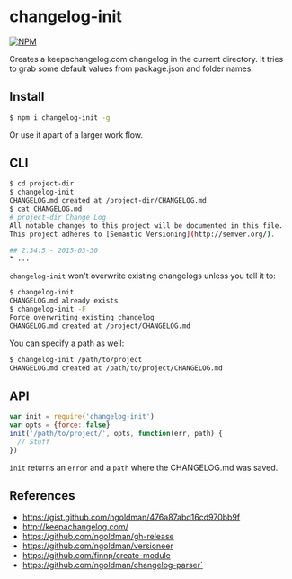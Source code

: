 # changelog-init
[![NPM](https://nodei.co/npm/changelog-init.png)](https://nodei.co/npm/changelog-init/)

Creates a keepachangelog.com changelog in the current directory.  It tries to grab some default values from package.json and folder names.  

## Install

```sh
$ npm i changelog-init -g
```

Or use it apart of a larger work flow.

## CLI

```sh
$ cd project-dir
$ changelog-init
CHANGELOG.md created at /project-dir/CHANGELOG.md
$ cat CHANGELOG.md
# project-dir Change Log
All notable changes to this project will be documented in this file.
This project adheres to [Semantic Versioning](http://semver.org/).

## 2.34.5 - 2015-03-30
* ...

```

`changelog-init` won't overwrite existing changelogs unless you tell it to:

```sh
$ changelog-init
CHANGELOG.md already exists
$ changelog-init -F
Force overwriting existing changelog
CHANGELOG.md created at /project/CHANGELOG.md
```

You can specify a path as well:

```sh
$ changelog-init /path/to/project
CHANGELOG.md created at /path/to/project/CHANGELOG.md
```

## API

```js
var init = require('changelog-init')
var opts = {force: false}
init('/path/to/project/', opts, function(err, path) {
  // Stuff
})
```

`init` returns an `error` and a `path` where the CHANGELOG.md was saved. 

## References

- https://gist.github.com/ngoldman/476a87abd16cd970bb9f
- http://keepachangelog.com/
- https://github.com/ngoldman/gh-release
- https://github.com/ngoldman/versioneer
- https://github.com/finnp/create-module
- https://github.com/ngoldman/changelog-parser`
